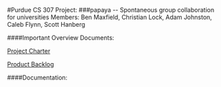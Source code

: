 #Purdue CS 307 Project:
###papaya -- Spontaneous group collaboration for universities
Members: Ben Maxfield, Christian Lock, Adam Johnston, Caleb Flynn, Scott Hanberg

####Important Overview Documents:

[Project Charter](http://github.com/bmaxfie/papaya/blob/master/docs/ProjectCharter.md)

[Product Backlog](http://github.com/bmaxfie/papaya/blob/master/docs/ProductBacklog.md)

####Documentation:
